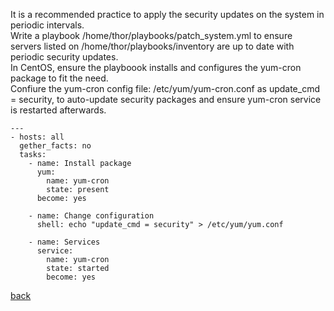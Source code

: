 It is a recommended practice to apply the security updates on the system in periodic intervals.  
Write a playbook /home/thor/playbooks/patch_system.yml to ensure servers listed on /home/thor/playbooks/inventory are up to date with periodic security updates.  
In CentOS, ensure the playboook installs and configures the yum-cron package to fit the need.  
Confiure the yum-cron config file: /etc/yum/yum-cron.conf as update_cmd = security, to auto-update security packages and ensure yum-cron service is restarted afterwards.  

```
---
- hosts: all
  gether_facts: no
  tasks:
    - name: Install package
      yum:
        name: yum-cron
        state: present
      become: yes
   
    - name: Change configuration
      shell: echo "update_cmd = security" > /etc/yum/yum.conf

    - name: Services
      service: 
        name: yum-cron
        state: started
        become: yes
```
[back](https://github.com/MederD/ansible_certification_prep)  

